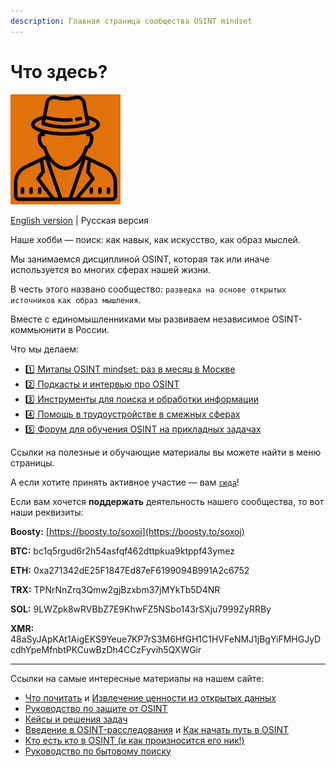 ```yaml
---
description: Главная страница сообщества OSINT mindset
---
```


# Что здесь?

![](<.gitbook/assets/image (8) (1).png>)

[English version](https://osint-mindset.gitbook.io/index/readme/readme) | Русская версия

Наше хобби — поиск: как навык, как искусство, как образ мыслей.

Мы занимаемся дисциплиной OSINT, которая так или иначе используется во многих сферах нашей жизни.

В честь этого названо сообщество: `разведка на основе открытых источников` `как образ мышления`.

Вместе с единомышленниками мы развиваем независимое OSINT-коммьюнити в России.

Что мы делаем:

* [1️⃣ Митапы OSINT mindset: раз в месяц в Москве](https://osint-mindset.gitbook.io/index/mitapy-i-podkasty)
* [2️⃣ Подкасты и интервью про OSINT](https://osint-mindset.mave.digital/)
* [3️⃣ Инструменты для поиска и обработки информации](https://github.com/soxoj)
* [4️⃣ Помощь в трудоустройстве в смежных сферах](https://t.me/osint\_mindset/144)
* [5️⃣ Форум для обучения OSINT на прикладных задачах](https://t.me/osint\_mindset/150)

Ссылки на полезные и обучающие материалы вы можете найти в меню страницы.

А если хотите принять активное участие — вам [`сюда`](https://docs.google.com/forms/d/e/1FAIpQLScXQhUQ1pF\_-rp6lx-sb9MSBx1e1Qmj60zmkw04Wdls\_m2iEQ/viewform)!

Если вам хочется **поддержать** деятельность нашего сообщества, то вот наши реквизиты:

**Boosty:** [https://boosty.to/soxoj](https://boosty.to/soxoj)

**BTC:** bc1q5rgud6r2h54asfqf462dttpkua9ktppf43ymez

**ETH:** 0xa271342dE25F1847Ed87eF6199094B991A2c6752

**TRX:** TPNrNnZrq3Qmw2gjBzxbm37jMYkTb5D4NR

**SOL:** 9LWZpk8wRVBbZ7E9KhwFZ5NSbo143rSXju7999ZyRRBy&#x20;

**XMR:** 48aSyJApKAt1AigEKS9Yeue7KP7rS3M6HfGH1C1HVFeNMJ1jBgYiFMHGJyDcdhYpeMfnbtPKCuwBzDh4CCzFyvih5QXWGir

***

Ссылки на самые интересные материалы на нашем сайте:

* [Что почитать](https://osint-mindset.gitbook.io/index/community/kogo-pochitat) и [Извлечение ценности из открытых данных](https://osint-mindset.gitbook.io/index/community/kogo-pochitat/keisy-osint-mindset-izvlechenie-cennosti-iz-vneshnikh-dannykh)
* [Руководство по защите от OSINT](https://osint-mindset.gitbook.io/counter-osint)
* [Кейсы и решения задач](https://osint-mindset.gitbook.io/cases)
* [Введение в OSINT-расследования](https://osint-mindset.gitbook.io/index/guides/vvedenie-v-osint-rassledovaniya) и [Как начать путь в OSINT](https://osint-mindset.gitbook.io/index/guides/kak-nachat-put-v-osint)
* [Кто есть кто в OSINT (и как произносится его ник!)](https://soxoj.github.io/dictionary/)
* [Руководство по бытовому поиску](https://osint-mindset.gitbook.io/everyday-osint/)
